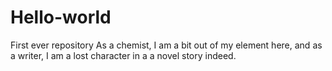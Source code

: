 # Hello-world
First ever repository
As a chemist, I am a bit out of my element here, and as a writer, I am a lost character in a a novel story indeed.

